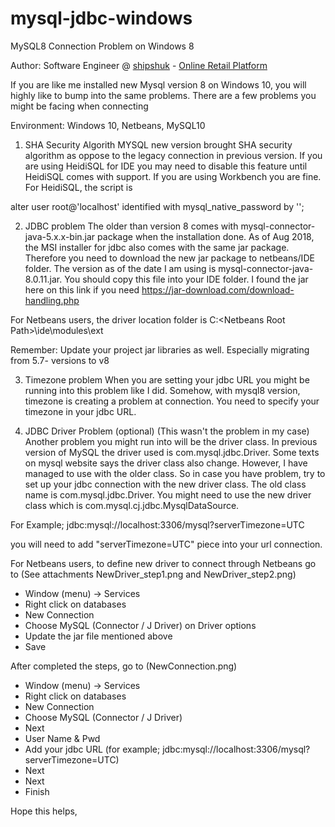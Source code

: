 # mysql-jdbc-windows

MySQL8 Connection Problem on Windows 8

Author: Software Engineer @ [shipshuk](http://www.shipshuk.com) - [Online Retail Platform](http://www.shipshuk.com)

If you are like me installed new Mysql version 8 on Windows 10, you will highly like to bump into the same problems. 
There are a few problems you might be facing when connecting 

Environment: Windows 10, Netbeans, MySQL10

1. SHA Security Algorith
MYSQL new version brought SHA security algorithm as oppose to the legacy connection in previous version. If you are using HeidiSQL for IDE 
you may need to disable this feature until HeidiSQL comes with support. If you are using Workbench you are fine. For HeidiSQL, the script is 

alter user root@'localhost' identified with mysql_native_password by '<your password>';

2. JDBC problem
The older than version 8 comes with mysql-connector-java-5.x.x-bin.jar package when the installation done. As of Aug 2018, the MSI installer for 
jdbc also comes with the same jar package. Therefore you need to download the new jar package to netbeans/IDE folder. The version as of the date 
I am using is mysql-connector-java-8.0.11.jar. You should copy this file into your IDE folder. I found the jar here on this link if you need
https://jar-download.com/download-handling.php

For Netbeans users, the driver location folder is C:\<Netbeans Root Path>\ide\modules\ext

Remember: Update your project jar libraries as well. Especially migrating from 5.7- versions to v8

3. Timezone problem
When you are setting your jdbc URL you might be running into this problem like I did. Somehow, with mysql8 version, timezone is creating a problem
at connection. You need to specify your timezone in your jdbc URL. 

4. JDBC Driver Problem (optional) (This wasn't the problem in my case)
Another problem you might run into will be the driver class. In previous version of MySQL the driver used is com.mysql.jdbc.Driver. Some texts on
mysql website says the driver class also change. However, I have managed to use with the older class. 
So in case you have problem, try to set up your jdbc connection with the new driver class. The old class name is com.mysql.jdbc.Driver. 
You might need to use the new driver class which is com.mysql.cj.jdbc.MysqlDataSource.


For Example;
jdbc:mysql://localhost:3306/mysql?serverTimezone=UTC

you will need to add "serverTimezone=UTC" piece into your url connection.

For Netbeans users, to define new driver to connect through Netbeans go to (See attachments NewDriver_step1.png and NewDriver_step2.png)
- Window (menu) -> Services 
- Right click on databases
- New Connection
- Choose MySQL (Connector / J Driver) on Driver options
- Update the jar file mentioned above
- Save

After completed the steps, go to (NewConnection.png)
- Window (menu) -> Services 
- Right click on databases
- New Connection
- Choose MySQL (Connector / J Driver)
- Next
- User Name & Pwd
- Add your jdbc URL (for example; jdbc:mysql://localhost:3306/mysql?serverTimezone=UTC)
- Next
- Next
- Finish

Hope this helps,



